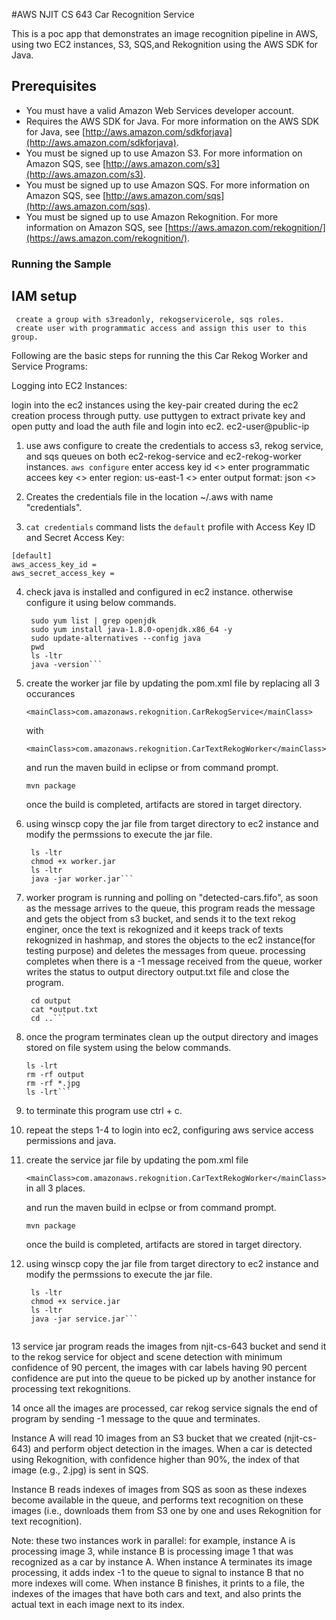 #AWS NJIT CS 643 Car Recognition Service

This is a poc app that demonstrates an image recognition pipeline in AWS, using two EC2 instances, S3, SQS,and Rekognition using the AWS SDK for Java.

## Prerequisites

*   You must have a valid Amazon Web Services developer account.
*   Requires the AWS SDK for Java. For more information on the AWS SDK for Java, see [http://aws.amazon.com/sdkforjava](http://aws.amazon.com/sdkforjava).
*   You must be signed up to use Amazon S3. For more information on Amazon SQS, see [http://aws.amazon.com/s3](http://aws.amazon.com/s3).
*   You must be signed up to use Amazon SQS. For more information on Amazon SQS, see [http://aws.amazon.com/sqs](http://aws.amazon.com/sqs).
*   You must be signed up to use Amazon Rekognition. For more information on Amazon SQS, see [https://aws.amazon.com/rekognition/](https://aws.amazon.com/rekognition/).

### Running the Sample

## IAM setup
     create a group with s3readonly, rekogservicerole, sqs roles.
     create user with programmatic access and assign this user to this group.

Following are the basic steps for running the this Car Rekog Worker and Service Programs:

Logging into EC2 Instances:

login into the ec2 instances using the key-pair created during the ec2 creation process through putty.
use puttygen to extract private key and open putty and load the auth file and login into ec2.
ec2-user@public-ip
 
1. use aws configure to create the credentials to access s3, rekog service, and sqs queues on both ec2-rekog-service and ec2-rekog-worker instances.
    `aws configure`
     enter access key id <>
     enter programmatic accees key <>
     enter region: us-east-1 <>
     enter output format: json <>

2.  Creates the credentials file in the location ~/.aws with name "credentials".

3.  `cat credentials` command lists the `default` profile with Access Key ID and Secret Access Key:

  ```
  [default]
  aws_access_key_id =
  aws_secret_access_key =
  ```

4.  check  java is installed and configured in ec2 instance. otherwise configure it using below commands.
	```sudo yum update -y
	 sudo yum list | grep openjdk
	 sudo yum install java-1.8.0-openjdk.x86_64 -y
	 sudo update-alternatives --config java
	 pwd
	 ls -ltr
	 java -version```

5. create the worker jar file by updating the pom.xml file by replacing all 3 occurances

	`<mainClass>com.amazonaws.rekognition.CarRekogService</mainClass>`
	
	 with
	
	`<mainClass>com.amazonaws.rekognition.CarTextRekogWorker</mainClass>`
	
	and run the maven build in eclipse or from command prompt.
	
	`mvn package`
	
	once the build is completed, artifacts are stored in target directory.
	
6. using winscp copy the jar file from target directory to ec2 instance and modify the permssions to execute the jar file.

	```pwd
	 ls -ltr
	 chmod +x worker.jar
	 ls -ltr
	 java -jar worker.jar```

7. worker program is running and polling on "detected-cars.fifo", as soon as the message arrives to the queue, this program reads the message
and gets the object from s3 bucket, and sends it to the text rekog enginer, once the text is rekognized and it keeps track of texts rekognized
in hashmap, and stores the objects to the ec2 instance(for testing purpose) and deletes the messages from queue. processing completes when there is a 
-1 message received from the queue, worker writes the status to output directory output.txt file and close the program.

	```pwd
	 cd output
	 cat *output.txt
	 cd ..```

8. once the program terminates clean up the output directory and images stored on file system using the below commands.

	 ```pwd
	 ls -lrt
	 rm -rf output
	 rm -rf *.jpg
	 ls -lrt```
	 
9. to terminate this program use ctrl + c.

10. repeat the steps 1-4 to login into ec2, configuring aws service access permissions and java.

11. create the service jar file by updating the pom.xml file
	
	`<mainClass>com.amazonaws.rekognition.CarTextRekogWorker</mainClass>` in all 3 places.
	
	and run the maven build in eclpse or from command prompt.
	
	`mvn package`
	
	once the build is completed, artifacts are stored in target directory.
		
12. using winscp copy the jar file from target directory to ec2 instance and modify the permssions to execute the jar file.

	```pwd
	 ls -ltr
	 chmod +x service.jar
	 ls -ltr
	 java -jar service.jar```
	 
13 service jar program reads the images from njit-cs-643 bucket and send it to the rekog service for object and scene detection with minimum
confidence of 90 percent, the images with car labels having 90 percent confidence are put into the queue to be picked up by another instance
for processing text rekognitions.

14 once all the images are processed, car rekog service signals the end of program by sending -1 message to the quue and terminates.



Instance A will read 10 images from an S3 bucket that we created (njit-cs-643) and perform object detection in the images. 
When a car is detected using Rekognition, with confidence higher than 90%, the index of that image (e.g., 2.jpg) is sent in SQS.

Instance B reads indexes of images from SQS as soon as these indexes become available in the queue, and
performs text recognition on these images (i.e., downloads them from S3 one by one and uses Rekognition
for text recognition). 

Note: these two instances work in parallel: for example, instance A is processing
image 3, while instance B is processing image 1 that was recognized as a car by instance A. When instance
A terminates its image processing, it adds index -1 to the queue to signal to instance B that no more indexes
will come. When instance B finishes, it prints to a file,  the indexes of the images that
have both cars and text, and also prints the actual text in each image next to its index.

